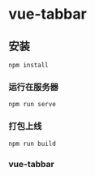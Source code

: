 <!--
 * @Author: your name
 * @Date: 2021-07-06 14:28:02
 * @LastEditTime: 2021-07-06 15:49:59
 * @LastEditors: Please set LastEditors
 * @Description: In User Settings Edit
 * @FilePath: \vue-github\vue-tabbar\README.md
-->
# vue-tabbar

## 安装
```
npm install
```

### 运行在服务器
```
npm run serve
```

### 打包上线
```
npm run build
```
### vue-tabbar

